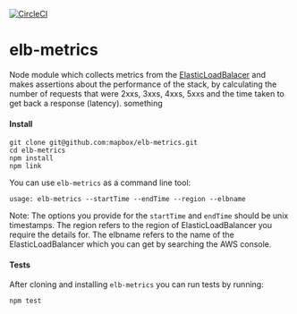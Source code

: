 [![CircleCI](https://circleci.com/gh/mapbox/elb-metrics.svg?style=svg&circle-token=0946396370b565d480deecff08977ff5ca9322b5)](https://circleci.com/gh/mapbox/elb-metrics)
# elb-metrics
Node module which collects metrics from the [ElasticLoadBalacer](docs.aws.amazon.com/elasticloadbalancing/latest/APIReference/Welcome.html) and makes assertions about the performance of the stack, by calculating the number of requests that were 2xxs, 3xxs, 4xxs, 5xxs and the time taken to get back a response (latency). 
something

#### Install 

```
git clone git@github.com:mapbox/elb-metrics.git
cd elb-metrics
npm install 
npm link 

```

You can use `elb-metrics` as a command line tool:

```
usage: elb-metrics --startTime --endTime --region --elbname

```
Note: The options you provide for the `startTime` and `endTime` should be unix timestamps. The region refers to the region of ElasticLoadBalancer you require the details for. The elbname refers to the name of the ElasticLoadBalancer which you can get by searching the AWS console. 


#### Tests

After cloning and installing `elb-metrics` you can run tests by running: 

```
npm test

```
